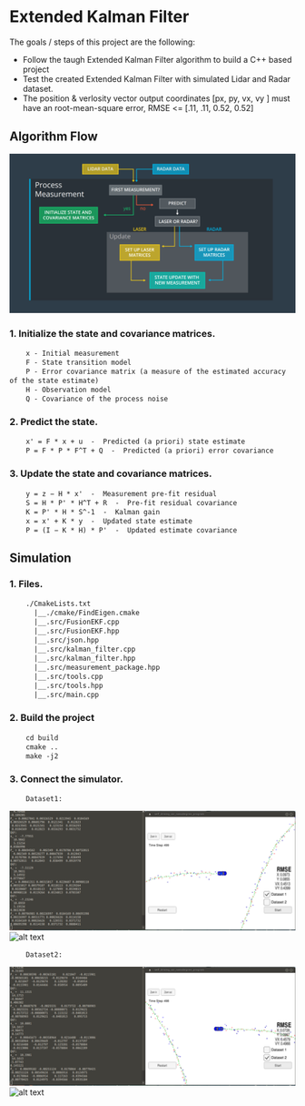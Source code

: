 # Extended Kalman Filter

The goals / steps of this project are the following:
* Follow the taugh Extended Kalman Filter algorithm to build a C++ based project
* Test the created Extended Kalman Filter with simulated Lidar and Radar dataset.
* The position & verlosity vector output coordinates [px, py, vx, vy ] must have an root-mean-square error, RMSE <= [.11, .11, 0.52, 0.52] 



## Algorithm Flow
![alt text](https://github.com/wincle626/Udacity_Term2_Projects/blob/master/project01/img/flowchat.png)

### 1. Initialize the state and covariance matrices.

        x - Initial measurement
        F - State transition model
        P - Error covariance matrix (a measure of the estimated accuracy of the state estimate)
        H - Observation model
        Q - Covariance of the process noise

### 2. Predict the state.

        x' = F * x + u  -  Predicted (a priori) state estimate 
        P = F * P * F^T + Q  -  Predicted (a priori) error covariance

### 3. Update the state and covariance matrices.

        y = z − H * x'  -  Measurement pre-fit residual 
        S = H * P' * H^T + R  -  Pre-fit residual covariance 
        K = P' * H * S^-1  -  Kalman gain 
        x = x' + K * y  -  Updated state estimate 
        P = (I − K * H) * P'  -  Updated estimate covariance 


## Simulation

### 1. Files.
        ./CmakeLists.txt
          |__./cmake/FindEigen.cmake
          |__.src/FusionEKF.cpp
          |__.src/FusionEKF.hpp
          |__.src/json.hpp
          |__.src/kalman_filter.cpp
          |__.src/kalman_filter.hpp
          |__.src/measurement_package.hpp
          |__.src/tools.cpp
          |__.src/tools.hpp
          |__.src/main.cpp

### 2. Build the project
        cd build
        cmake ..
        make -j2

### 3. Connect the simulator.
        Dataset1:      
![alt text](https://github.com/wincle626/Udacity_Term2_Projects/blob/master/project01/img/dataset1.png)
![alt text](https://github.com/wincle626/Udacity_Term2_Projects/blob/master/project01/img/video.gif)

        Dataset2:      
![alt text](https://github.com/wincle626/Udacity_Term2_Projects/blob/master/project01/img/dataset2.png)
![alt text](https://github.com/wincle626/Udacity_Term2_Projects/blob/master/project01/img/video2.gif)
